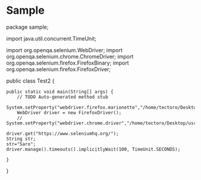 # Sample
package sample;

import java.util.concurrent.TimeUnit;

import org.openqa.selenium.WebDriver;
import org.openqa.selenium.chrome.ChromeDriver;
import org.openqa.selenium.firefox.FirefoxBinary;
import org.openqa.selenium.firefox.FirefoxDriver;

public class Test2 {

	public static void main(String[] args) {
		// TODO Auto-generated method stub
		System.setProperty("webdriver.firefox.marionette","/home/tectoro/Desktop/usr/geckodriver.exe");
		WebDriver driver = new FirefoxDriver();
		// System.setProperty("webdriver.chrome.driver","/home/tectoro/Desktop/usr/chromedriver.exe");
		
	driver.get("https://www.seleniumhq.org/");
	String str;
	str="Saro";
	driver.manage().timeouts().implicitlyWait(100, TimeUnit.SECONDS);
	
	}

}
